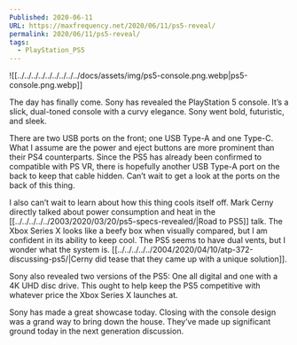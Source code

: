 ```yaml
---
Published: 2020-06-11
URL: https://maxfrequency.net/2020/06/11/ps5-reveal/
permalink: 2020/06/11/ps5-reveal/
tags:
  - PlayStation_PS5
---
```

![[../../../../../../../../../docs/assets/img/ps5-console.png.webp|ps5-console.png.webp]]

The day has finally come. Sony has revealed the PlayStation 5 console. It’s a slick, dual-toned console with a curvy elegance. Sony went bold, futuristic, and sleek.

There are two USB ports on the front; one USB Type-A and one Type-C. What I assume are the power and eject buttons are more prominent than their PS4 counterparts. Since the PS5 has already been confirmed to compatible with PS VR, there is hopefully another USB Type-A port on the back to keep that cable hidden. Can’t wait to get a look at the ports on the back of this thing.

I also can’t wait to learn about how this thing cools itself off. Mark Cerny directly talked about power consumption and heat in the [[../../../../../2003/2020/03/20/ps5-specs-revealed/|Road to PS5]] talk. The Xbox Series X looks like a beefy box when visually compared, but I am confident in its ability to keep cool. The PS5 seems to have dual vents, but I wonder what the system is. [[../../../../../2004/2020/04/10/atp-372-discussing-ps5/|Cerny did tease that they came up with a unique solution]].

Sony also revealed two versions of the PS5: One all digital and one with a 4K UHD disc drive. This ought to help keep the PS5 competitive with whatever price the Xbox Series X launches at.

Sony has made a great showcase today. Closing with the console design was a grand way to bring down the house. They’ve made up significant ground today in the next generation discussion.